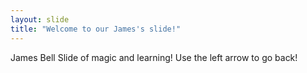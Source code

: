 ```yaml
---
layout: slide
title: "Welcome to our James's slide!"
---
```

James Bell Slide of magic and learning!
Use the left arrow to go back!
